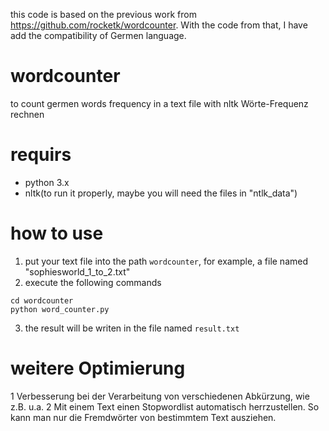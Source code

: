 this code is based on the previous work from https://github.com/rocketk/wordcounter. With the code from that, I have add the compatibility of Germen language.

# wordcounter
to count germen words frequency in a text file with nltk
Wörte-Frequenz rechnen

# requirs
- python 3.x
- nltk(to run it properly, maybe you will need the files in "ntlk_data")

# how to use
1. put your text file into the path `wordcounter`, for example, a file named "sophiesworld_1_to_2.txt"
2. execute the following commands
```
cd wordcounter
python word_counter.py
```
3. the result will be writen in the file named `result.txt`

# weitere Optimierung
1 Verbesserung bei der Verarbeitung von verschiedenen Abkürzung, wie z.B. u.a.
2 Mit einem Text einen Stopwordlist automatisch herrzustellen. So kann man nur die Fremdwörter von bestimmtem Text ausziehen.
